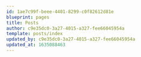 ```yaml
---
id: 1ae7c99f-beee-4401-8299-c0f82612d81e
blueprint: pages
title: Posts
author: c9e35dc0-3a27-4015-a327-fee66045954a
template: posts/index
updated_by: c9e35dc0-3a27-4015-a327-fee66045954a
updated_at: 1635088463
---
```

